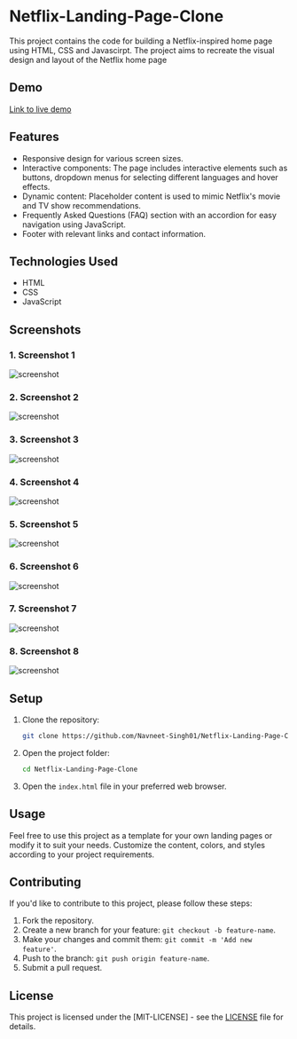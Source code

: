 # Netflix-Landing-Page-Clone

This project contains the code for building a Netflix-inspired home page using HTML, CSS and Javascirpt. The project aims to recreate the visual design and layout of the Netflix home page

## Demo

[Link to live demo](https://navneet-singh01.github.io/Netflix-Landing-Page-Clone/)

## Features

- Responsive design for various screen sizes.
- Interactive components: The page includes interactive elements such as buttons, dropdown menus for selecting different languages and hover effects.
- Dynamic content: Placeholder content is used to mimic Netflix's movie and TV show recommendations.
- Frequently Asked Questions (FAQ) section with an accordion for easy navigation using JavaScript.
- Footer with relevant links and contact information.

## Technologies Used

- HTML
- CSS
- JavaScript

## Screenshots

### 1. Screenshot 1

![screenshot](./screenshots/screenshots-1.png)

### 2. Screenshot 2

![screenshot](./screenshots/screenshots-2.png)

### 3. Screenshot 3

![screenshot](./screenshots/screenshots-3.png)

### 4. Screenshot 4

![screenshot](./screenshots/screenshots-4.png)

### 5. Screenshot 5

![screenshot](./screenshots/screenshots-5.png)

### 6. Screenshot 6

![screenshot](./screenshots/screenshots-6.png)

### 7. Screenshot 7

![screenshot](./screenshots/screenshots-7.png)

### 8. Screenshot 8

![screenshot](./screenshots/screenshots-8.png)


## Setup

1. Clone the repository:

   ```bash
   git clone https://github.com/Navneet-Singh01/Netflix-Landing-Page-Clone.git

2. Open the project folder:

   ```bash
   cd Netflix-Landing-Page-Clone

3. Open the `index.html` file in your preferred web browser.

## Usage

Feel free to use this project as a template for your own landing pages or modify it to suit your needs. Customize the content, colors, and styles according to your project requirements.

## Contributing

If you'd like to contribute to this project, please follow these steps:

1. Fork the repository.
2. Create a new branch for your feature: `git checkout -b feature-name`.
3. Make your changes and commit them: `git commit -m 'Add new feature'`.
4. Push to the branch: `git push origin feature-name`.
5. Submit a pull request.

## License
   
This project is licensed under the [MIT-LICENSE] - see the [LICENSE](https://github.com/Navneet-Singh01/Netflix-Landing-Page-Clone/blob/main/LICENSE) file for details.